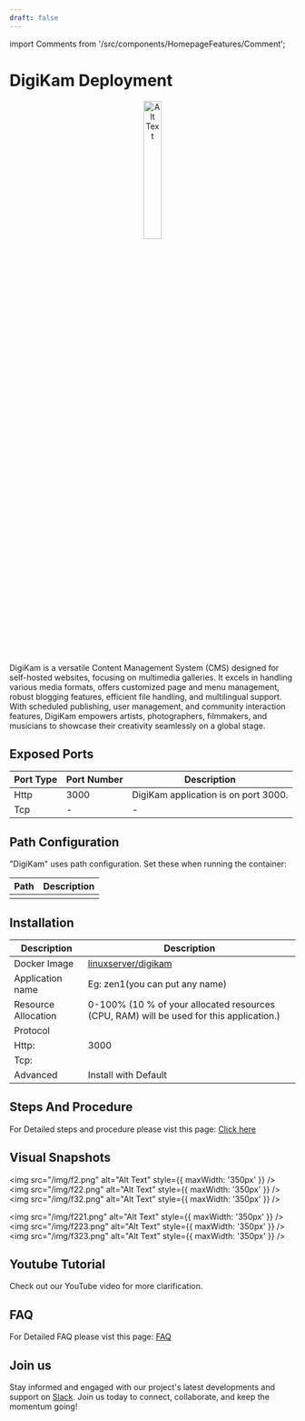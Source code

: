 ```yaml
---
draft: false
---
```

import Comments from '/src/components/HomepageFeatures/Comment';



# DigiKam Deployment
<p align="center">
  <img src="/img/ddf66.png" alt="Alt Text" width="25%"/>
</p> 

DigiKam is a versatile Content Management System (CMS) designed for self-hosted websites, focusing on multimedia galleries. It excels in handling various media formats, offers customized page and menu management, robust blogging features, efficient file handling, and multilingual support. With scheduled publishing, user management, and community interaction features, DigiKam empowers artists, photographers, filmmakers, and musicians to showcase their creativity seamlessly on a global stage.

## Exposed Ports

| Port Type | Port Number | Description                              |
| --------- | ----------- | ---------------------------------------- |
| Http      | 3000        | DigiKam application is on port 3000.      |
| Tcp       | -           | -                                       |

## Path Configuration

"DigiKam" uses path configuration. Set these when running the container:

| Path                          | Description                              |
| ----------------------------- | ---------------------------------------- |
|                               |                                          |

## Installation

|  Description          | Description                                                | 
| --------------------- | ---------------------------------------------------------- | 
| Docker Image          | [linuxserver/digikam](https://hub.docker.com/r/linuxserver/digikam)  |
| Application name      | Eg: zen1(you can put any name)                              | 
| Resource Allocation   | 0-100% (10 % of your allocated resources (CPU, RAM) will be used for this application.) |
| Protocol              |                                                            | 
| Http:                 | 3000                                                       |
| Tcp:                  |                                                            | 
| Advanced              | Install with Default                                        |

## Steps And Procedure

For Detailed steps and procedure please vist this page: [Click here](https://techscaleinfinite.github.io/introduction/cloud-float/Steps%20and%20procedure)


## Visual Snapshots

<img src="/img/f2.png" alt="Alt Text" style={{ maxWidth: '350px' }} /> <img src="/img/f22.png" alt="Alt Text" style={{ maxWidth: '350px' }} /> <img src="/img/f32.png" alt="Alt Text" style={{ maxWidth: '350px' }} />

<img src="/img/f221.png" alt="Alt Text" style={{ maxWidth: '350px' }} /> <img src="/img/f223.png" alt="Alt Text" style={{ maxWidth: '350px' }} /> <img src="/img/f323.png" alt="Alt Text" style={{ maxWidth: '350px' }} />


## Youtube Tutorial

Check out our YouTube video for more clarification.

## FAQ

For Detailed FAQ please vist this page: [FAQ](https://techscaleinfinite.github.io/FAQ)

## Join us

Stay informed and engaged with our project's latest developments and support on [Slack](https://app.slack.com/client/T04QS32JX6E/C04QKEWE146). Join us today to connect, collaborate, and keep the momentum going!


<Comments />